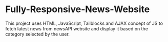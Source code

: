 # Fully-Responsive-News-Website
This project uses HTML, JavaScript, Tailblocks and AJAX concept of JS to fetch latest news from newsAPI website and display it based on the category selected by the user.
